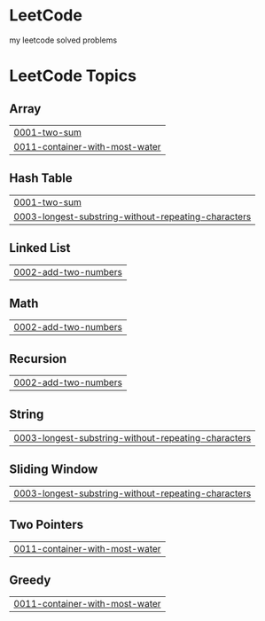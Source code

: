# LeetCode
my leetcode solved problems

<!---LeetCode Topics Start-->
# LeetCode Topics
## Array
|  |
| ------- |
| [0001-two-sum](https://github.com/Kairuihu2903/LeetCode/tree/master/0001-two-sum) |
| [0011-container-with-most-water](https://github.com/Kairuihu2903/LeetCode/tree/master/0011-container-with-most-water) |
## Hash Table
|  |
| ------- |
| [0001-two-sum](https://github.com/Kairuihu2903/LeetCode/tree/master/0001-two-sum) |
| [0003-longest-substring-without-repeating-characters](https://github.com/Kairuihu2903/LeetCode/tree/master/0003-longest-substring-without-repeating-characters) |
## Linked List
|  |
| ------- |
| [0002-add-two-numbers](https://github.com/Kairuihu2903/LeetCode/tree/master/0002-add-two-numbers) |
## Math
|  |
| ------- |
| [0002-add-two-numbers](https://github.com/Kairuihu2903/LeetCode/tree/master/0002-add-two-numbers) |
## Recursion
|  |
| ------- |
| [0002-add-two-numbers](https://github.com/Kairuihu2903/LeetCode/tree/master/0002-add-two-numbers) |
## String
|  |
| ------- |
| [0003-longest-substring-without-repeating-characters](https://github.com/Kairuihu2903/LeetCode/tree/master/0003-longest-substring-without-repeating-characters) |
## Sliding Window
|  |
| ------- |
| [0003-longest-substring-without-repeating-characters](https://github.com/Kairuihu2903/LeetCode/tree/master/0003-longest-substring-without-repeating-characters) |
## Two Pointers
|  |
| ------- |
| [0011-container-with-most-water](https://github.com/Kairuihu2903/LeetCode/tree/master/0011-container-with-most-water) |
## Greedy
|  |
| ------- |
| [0011-container-with-most-water](https://github.com/Kairuihu2903/LeetCode/tree/master/0011-container-with-most-water) |
<!---LeetCode Topics End-->